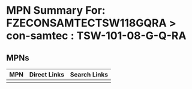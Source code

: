 



# MPN Summary For: FZECONSAMTECTSW118GQRA > con-samtec : TSW-101-08-G-Q-RA

## MPNs
  

|MPN|Direct Links|Search Links|
| :--- | :--- | :--- |
||||
